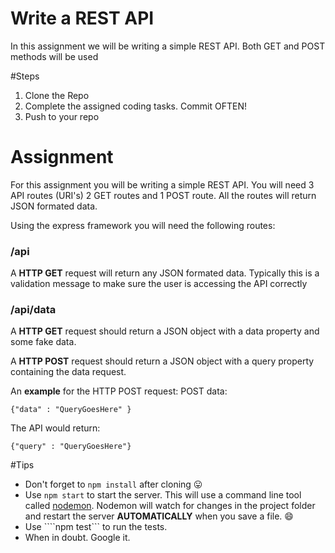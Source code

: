 # Write a REST API
In this assignment we will be writing a simple REST API. Both GET and POST methods will be used

#Steps
1. Clone the Repo
2. Complete the assigned coding tasks. Commit OFTEN!
3. Push to your repo

# Assignment
For this assignment you will be writing a simple REST API. You will need 3 API routes (URI's) 2 GET routes and 1 POST route. All the routes will return JSON formated data.

Using the express framework you will need the following routes:

### /api
A **HTTP GET** request will return any JSON formated data. Typically this is a validation message to make sure the user is accessing the API correctly

### /api/data
A **HTTP GET** request should return a JSON object with a data property and some fake data.

A **HTTP POST** request should return a JSON object with a query property containing the data request.

An **example** for the HTTP POST request:
POST data:

````{"data" : "QueryGoesHere" }````

The API would return:

````{"query" : "QueryGoesHere"}````


#Tips
- Don't forget to ````npm install```` after cloning :stuck_out_tongue:
- Use ````npm start```` to start the server. This will use a command line tool called [nodemon](http://nodemon.io/). Nodemon will watch for changes in the project folder and restart the server **AUTOMATICALLY** when you save a file. :smile:
- Use ````npm test``` to run the tests.
- When in doubt. Google it.

